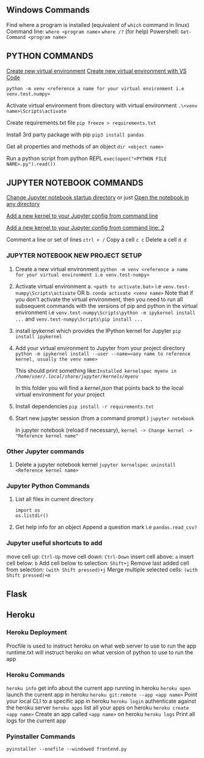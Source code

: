 ## Windows Commands

Find where a program is installed (equivalent of `which` command in linux)
Command line: `where <program name>` `where /?` (for help)
Powershell: `Get-Command <program name>`

## PYTHON COMMANDS

[Create new virtual environment](https://mothergeo-py.readthedocs.io/en/latest/development/how-to/venv-win.html#create-a-virtual-python-environment)
[Create new virtual environment with VS Code](https://stackoverflow.com/a/61092957/1445318)

`python -m venv <reference a name for your virtual environment i.e venv.test.numpy>`

<!---
Important: Always give your venv a unique name so that you always know which is active
-->

Activate virtual environment from directory with virtual environment
`.\<venv name>\Scripts\activate`

Create requirements.txt file
`pip freeze > requirements.txt`

Install 3rd party package with pip
`pip3 install pandas`

Get all properties and methods of an object
`dir <object name>`

Run a python script from python REPL
`exec(open("<PYTHON FILE NAME>.py").read())`

## JUPYTER NOTEBOOK COMMANDS

[Change Jupyter notebook startup directory](https://stackoverflow.com/a/40514875/1445318)
or just [Open the notebook in any directory](https://stackoverflow.com/a/39453881/1445318)

[Add a new kernel to your Jupyter config from command line](https://stackoverflow.com/a/49309403/1445318)

[Add a new kernel to your Jupyter config from command line: 2](https://janakiev.com/blog/jupyter-virtual-envs/)

Comment a line or set of lines
`ctrl + /`
Copy a cell
`c c`
Delete a cell
`d d`

### JUPYTER NOTEBOOK NEW PROJECT SETUP

1. Create a new virtual environment
   `python -m venv <reference a name for your virtual environment i.e venv.test-numpy>`
2. Activate virtual environment
   a. `<path to activate.bat>` i.e `venv.test-numpy\Scripts\activate` OR
   b. `conda activate <venv name>`
   Note that if you don't activate the virtual environment, then you need to run all subsequent commands with the versions of pip and python in the virtual environment i.e
   `venv.test-numpy\Scripts\python -m ipykernel install ...` and `venv.test-numpy\Scripts\pip install ...`
3. install ipykernel which provides the IPython kernel for Jupyter
   `pip install ipykernel`
4. Add your virtual environment to Jupyter from your project directory
   `python -m ipykernel install --user --name=<any name to reference kernel, usually the venv name>`

   This should print something like:<code>Installed kernelspec myenv in <i>/home/user/.local/share/jupyter/kernels/myenv</i></code>

   In this folder you will find a <i>kernel.json</i> that points back to the local virtual environment for your project

5. Install dependencies
   `pip install -r requirements.txt`
6. Start new jupyter session (from a command prompt )
   `jupyter notebook`

   In jupyter notebook (reload if necessary), `kernel -> Change kernel -> "Reference kernel name"`

### Other Jupyter commands

1. Delete a jupyter notebook kernel
   `jupyter kernelspec uninstall <Reference kernel name>`

### Jupyter Python Commands

1. List all files in current directory
   ```
   import os
   os.listdir()
   ```
2. Get help info for an object
   Append a question mark i.e `pandas.read_csv?`

### Jupyter useful shortcuts to add

move cell up: `Ctrl-Up`
move cell down: `Ctrl-Down`
insert cell above: `a`
insert cell below: `b`
Add cell below to selection: `Shift+j`
Remove last added cell from selection: `(with Shift pressed)+j`
Merge multiple selected cells: `(with Shift pressed)+m`

## Flask

## Heroku

### Heroku Deployment

Procfile is used to instruct heroku on what web server to use to run the app
runtime.txt will instruct heroku on what version of python to use to run the app

### Heroku Commands

`heroku info` get info about the current app running in heroku
`heroku open` launch the current app in heroku
`heroku git:remote --app <app name>` Point your local CLI to a specific app in heroku
`heroku login` authenticate against the heroku server
`heroku apps` list all your apps on heroku
`heroku create <app name>` Create an app called `<app name>` on heroku
`heroku logs` Print all logs for the current app

### Pyinstaller Commands

<!--
frontend.py is the main GUI
onefile option will create a single executable for all OS's instead of one per OS
windowed option will prevent attaching a cli window in the background
-->

`pyinstaller --onefile --windowed frontend.py`
